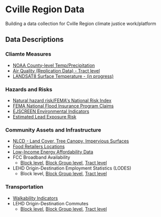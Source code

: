 # Cville Region Data

Building a data collection for Cville Region climate justice work/platform

## Data Descriptions

### Cliamte Measures
* [NOAA County-level Temp/Precipitation](https://virginiaequitycenter.github.io/summer-sandbox/noaa_cville.html)
* [Air Quality (Replication Data) - Tract level](https://virginiaequitycenter.github.io/summer-sandbox/airquality_cville.html)
* [LANDSAT8 Surface Temperature - (in progress)](https://virginiaequitycenter.github.io/summer-sandbox/landsat8_explore.html)


### Hazards and Risks
* [Natural hazard risk/FEMA's National Risk Index](https://virginiaequitycenter.github.io/summer-sandbox/fema_nri_cville.html)
* [FEMA National Flood Insurance Program Claims](https://virginiaequitycenter.github.io/summer-sandbox/femaclaims_cville.html)
* [EJSCREEN Environmental Indicators](https://virginiaequitycenter.github.io/summer-sandbox/ejscreen_cville.html)
* [Estimated Lead Exposure Risk](https://virginiaequitycenter.github.io/summer-sandbox/lead_exposure_cville.html)


### Community Assets and Infrastructure
* [NLCD - Land Cover, Tree Canopy, Impervious Surfaces](https://virginiaequitycenter.github.io/summer-sandbox/nlcd_cville.html)
* [Food Retailers Locations](https://virginiaequitycenter.github.io/summer-sandbox/SNAP_cville.html)
* [Low-Income Energy Affordability Data](https://virginiaequitycenter.github.io/summer-sandbox/lead_cville.html)
* FCC Broadband Availability
  - [Block level](https://virginiaequitycenter.github.io/summer-sandbox/fcc_cville_blocks.html), [Block Group level](https://virginiaequitycenter.github.io/summer-sandbox/fcc_cville_blkgr.html), [Tract level](https://virginiaequitycenter.github.io/summer-sandbox/fcc_cville_tracts.html)
* LEHD Origin-Destination Employment Statistics (LODES)
    - Block level, [Block Group level](https://virginiaequitycenter.github.io/summer-sandbox/lodes_cville_blkgr.html), [Tract level](https://virginiaequitycenter.github.io/summer-sandbox/lodes_cvl_tract.html)

### Transportation
* [Walkability Indicators](https://virginiaequitycenter.github.io/summer-sandbox/walkability_cville.html)
* LEHD Origin-Destination Commutes
  - [Block level](https://virginiaequitycenter.github.io/summer-sandbox/lodes_commute_cville_block.html), [Block Group level](https://virginiaequitycenter.github.io/summer-sandbox/lodes_commute_cville_blkgp.html), [Tract level](https://virginiaequitycenter.github.io/summer-sandbox/lodes_commute_cville_tract.html)
